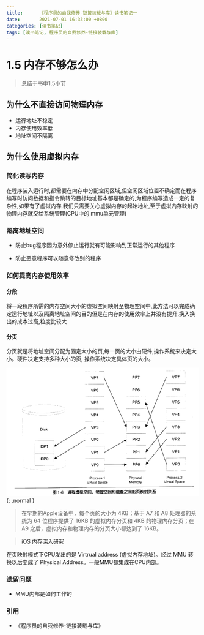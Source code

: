 ```yaml
---
title:      《程序员的自我修养-链接装载与库》读书笔记一 
date:       2021-07-01 16:33:00 +0800
categories: [读书笔记]
tags: [读书笔记, 程序员的自我修养-链接装载与库]
---
```


# 1.5 内存不够怎么办

> 总结于书中1.5小节

## 为什么不直接访问物理内存

- 运行地址不稳定
- 内存使用效率低
- 地址空间不隔离

## 为什么使用虚拟内存

### 简化读写内存

在程序装入运行时,都需要在内存中分配空闲区域,但空闲区域位置不确定而在程序编写时访问数据和指令跳转的目标地址基本都是确定的,为程序编写造成一定的复杂性,如果有了虚拟内存,我们只需要关心虚拟内存的起始地址,至于虚拟内存映射的物理内存就交给系统管理(CPU中的 mmu单元管理)

### 隔离地址空间

- 防止bug程序因为意外停止运行就有可能影响到正常运行的其他程序

- 防止恶意程序可以随意修改别的程序

### 如何提高内存使用效率

#### 分段

将一段程序所需的内存空间大小的虚拟空间映射至物理空间中,此方法可以完成确定运行地址以及隔离地址空间的目的但是在内存的使用效率上并没有提升,换入换出的成本过高,粒度比较大

#### 分页

分页就是将地址空间分配为固定大小的页,每一页的大小由硬件,操作系统来决定大小。硬件决定支持多种大小的页, 操作系统决定具体页的大小。

![页映射模拟](/assets/img/common/post-memory-1.png){: .normal }

> 在早期的Apple设备中，每个页的大小为 4KB；基于 A7 和 A8 处理器的系统为 64 位程序提供了 16KB 的虚拟内存分页和 4KB 的物理内存分页；在 A9 之后，虚拟内存和物理内存的分页大小都达到了 16KB。

> [iOS 内存深入研究](http://baidu.com)

在页映射模式下CPU发出的是 Virtrual address (虚拟内存地址)。经过 MMU 转换以后变成了 Physical Address。一般MMU都集成在CPU内部。

### 遗留问题

- MMU内部是如何工作的

### 引用

- 《程序员的自我修养-链接装载与库》



